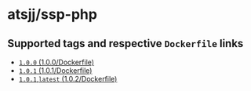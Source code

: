 # atsjj/ssp-php

## Supported tags and respective `Dockerfile` links

+ [`1.0.0` (1.0.0/Dockerfile)](https://github.com/atsjj/docker-ssp-php/blob/1.0.0/Dockerfile)
+ [`1.0.1` (1.0.1/Dockerfile)](https://github.com/atsjj/docker-ssp-php/blob/1.0.1/Dockerfile)
+ [`1.0.1`,`latest` (1.0.2/Dockerfile)](https://github.com/atsjj/docker-ssp-php/blob/1.0.2/Dockerfile)
